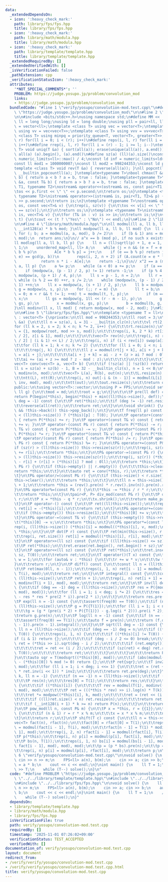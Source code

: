 ```yaml
---
data:
  _extendedDependsOn:
  - icon: ':heavy_check_mark:'
    path: library/fps/fps.hpp
    title: library/fps/fps.hpp
  - icon: ':heavy_check_mark:'
    path: library/math/modula.hpp
    title: library/math/modula.hpp
  - icon: ':heavy_check_mark:'
    path: library/template/template.hpp
    title: library/template/template.hpp
  _extendedRequiredBy: []
  _extendedVerifiedWith: []
  _isVerificationFailed: false
  _pathExtension: cpp
  _verificationStatusIcon: ':heavy_check_mark:'
  attributes:
    '*NOT_SPECIAL_COMMENTS*': ''
    PROBLEM: https://judge.yosupo.jp/problem/convolution_mod
    links:
    - https://judge.yosupo.jp/problem/convolution_mod
  bundledCode: "#line 1 \"verify/yosupo/convolution-mod.test.cpp\"\n#define PROBLEM\
    \ \"https://judge.yosupo.jp/problem/convolution_mod\"\n\n#line 2 \"library/template/template.hpp\"\
    \n\n#include <bits/stdc++.h>\nusing namespace std;\n#define MM << ' ' <<\nusing\
    \ ll = long long;\nusing ld = long double;\nusing pll = pair<ll, ll>;\nusing vl\
    \ = vector<ll>;\ntemplate <class T> using vec = vector<T>;\ntemplate <class T>\
    \ using vv = vec<vec<T>>;\ntemplate <class T> using vvv = vv<vec<T>>;\ntemplate\
    \ <class T> using minpq = priority_queue<T, vector<T>, greater<T>>;\n#define rep(i,\
    \ r) for(ll i = 0; i < (r); i++)\n#define reps(i, l, r) for(ll i = (l); i < (r);\
    \ i++)\n#define rrep(i, l, r) for(ll i = (r) - 1; i >= l; i--)\ntemplate <class\
    \ T> void uniq(T &a) { sort(all(a)); erase(unique(all(a)), a.end()); }\n#define\
    \ all(a) (a).begin(), (a).end()\n#define sz(a) (ll)(a).size()\nconst ll INF =\
    \ numeric_limits<ll>::max() / 4;\nconst ld inf = numeric_limits<ld>::max() / 2;\n\
    const ll mod1 = 1000000007;\nconst ll mod2 = 998244353;\nconst ld pi = 3.141592653589793238;\n\
    template <class T> void rev(T &a) { reverse(all(a)); }\nll popcnt(ll a) { return\
    \ __builtin_popcountll(a); }\ntemplate<typename T>\nbool chmax(T &a, const T&\
    \ b) { return a < b ? a = b, true : false; }\ntemplate<typename T>\nbool chmin(T\
    \ &a, const T& b) { return a > b ? a = b, true : false; }\ntemplate <typename\
    \ T1, typename T2>\nostream& operator<<(ostream& os, const pair<T1, T2>& p) {\n\
    \tos << p.first << \" \" << p.second;\n\treturn os;\n}\ntemplate <typename T1,\
    \ typename T2>\nistream& operator>>(istream& is, pair<T1, T2>& p) {\n\tis >> p.first\
    \ >> p.second;\n\treturn is;\n}\ntemplate <typename T>\nostream& operator<<(ostream&\
    \ os, const vec<T>& v) {\n\trep(i, sz(v)) {\n\t\tos << v[i] << \" \\n\"[i + 1\
    \ == sz(v)];\n\t}\n\treturn os;\n}\ntemplate <typename T>\nistream& operator>>(istream&\
    \ is, vec<T>& v) {\n\tfor (T& in : v) is >> in;\n\treturn is;\n}\nvoid yesno(bool\
    \ t) {\n\tcout << (t ? \"Yes\" : \"No\") << endl;\n}\n#line 2 \"library/math/modula.hpp\"\
    \n\n#line 4 \"library/math/modula.hpp\"\n\nll modmul(ll a, ll b, ll mod) { return\
    \ __int128(a) * b % mod; }\nll modpow(ll a, ll b, ll mod) {\n  ll ans = 1;\n \
    \ for (; b; a = modmul(a, a, mod), b /= 2)\n    if (b & 1) ans = modmul(ans, a,\
    \ mod);\n  return ans;\n}\n// a^x == b (mod p), if no such x exists than -1\n\
    ll modlog(ll a, ll b, ll p) {\n    ll n = (ll)sqrtl(p) + 1, e = 1, f = 1, j =\
    \ 1;\n    unordered_map<ll, ll> A;\n    while (j = n && (e = f = e * a % p) !=\
    \ b % p)\n        A[e * b % p] = j++;\n    if (e == b % p) return j;\n    if (gcd(p,\
    \ e) == gcd(p, b))\n        reps(i, 2, n + 2) if (A.count(e = e * f % p)) \n \
    \           return n * i - A[e];\n    return -1;\n}\n// x^2 == a (mod p)\nll modsqrt(ll\
    \ a, ll p) {\n    a %= p;\n    while (a < 0) a += p;\n    if (a == 0) return 0;\n\
    \    if (modpow(a, (p - 1) / 2, p) != 1) return -1;\n    if (p % 4 == 3) return\
    \ modpow(a, (p + 1) / 4, p);\n    ll s = p - 1, n = 2;\n    ll r = 0, m;\n   \
    \ while (s % 2 == 0) ++r, s /= 2;\n    while (modpow(n, (p - 1) / 2, p) != p -\
    \ 1) ++n;\n    ll x = modpow(a, (s + 1) / 2, p);\n    ll b = modpow(a, s, p),\
    \ g = modpow(n, s, p);\n    for (;; r = m) {\n        ll t = b;\n        for (m\
    \ = 0; m < r && t != 1; ++m) t = modmul(t, t, p);\n        if (m == 0) return\
    \ x;\n        ll gs = modpow(g, 1ll << (r - m - 1), p);\n        g = modmul(gs,\
    \ gs, p);\n        x = modmul(x, gs, p);\n        b = modmul(b, g, p);\n    }\n\
    }\nll modinv(ll x, ll mod) { return modpow(x, mod - 2, mod); }\n#line 2 \"library/fps/fps.hpp\"\
    \n\n#line 5 \"library/fps/fps.hpp\"\n\ntemplate <typename T = ll>\nstruct FPS\
    \ : vector<T> {\nprivate:\n\tll mod = 998244353;\n\tll root = 3;\n\tvoid ntt(vec<T>\
    \ &a) {\n\t\tll n = sz(a), L = 31 - __builtin_clz(n);\n\t\tvl rt(2, 1);\n\t\t\
    for (ll k = 2, s = 2; k < n; k *= 2, s++) {\n\t\t\trt.resize(n);\n\t\t\tll z[]\
    \ = {1, modpow(root, mod >> s, mod)};\n\t\t\treps(i, k, 2 * k) rt[i] = modmul(rt[i\
    \ / 2], z[i & 1], mod);\n\t\t}\n\t\tvec<T> rev(n);\n\t\trep(i, n) rev[i] = (rev[i\
    \ / 2] | (i & 1) << L) / 2;\n\t\trep(i, n) if (i < rev[i]) swap(a[i], a[rev[i]]);\n\
    \t\tfor (ll k = 1; k < n; k *= 2) {\n\t\t\tfor (ll i = 0; i < n; i += 2 * k) {\n\
    \t\t\t\trep(j, k) {\n\t\t\t\t\tll z = modmul(rt[j + k], a[i + j + k], mod), &ai\
    \ = a[i + j];\n\t\t\t\t\ta[i + j + k] = ai - z + (z > ai ? mod : 0ll);\n\t\t\t\
    \t\tai += (ai + z >= mod ? z - mod : z);\n\t\t\t\t}\n\t\t\t}\n\t\t}\n\t}\n\n\t\
    vec<T> conv(vec<T> a, vec<T> b) {\n\t\tif (!sz(a) || !sz(b)) return {};\n\t\t\
    ll s = sz(a) + sz(b) - 1, B = 32 - __builtin_clz(s), n = 1 << B;\n\t\tll inv =\
    \ modinv(n, mod);\n\t\tvec<T> L(a), R(b), out(n);\n\t\tL.resize(n), R.resize(n);\n\
    \t\tntt(L), ntt(R);\n\t\trep(i, n) out[-i & (n - 1)] = modmul(L[i], modmul(R[i],\
    \ inv, mod), mod);\n\t\tntt(out);\n\t\tout.resize(s);\n\t\treturn out;\n\t}\n\n\
    public:\n\tusing vector<T>::vector;\n\tusing P = FPS;\n\n\tvoid set_mod(ll md,\
    \ ll g) {\n\t\tmod = md;\n\t\troot = g;\n\t}\n\t\n\tP pre(ll def) const {\n\t\t\
    return P(begin(*this), begin(*this) + min((ll)this->size(), def));\n\t}\n\tP rev(ll\
    \ deg = -1) const {\n\t\tP ret(*this);\n\t\tif (deg != -1) ret.resize(deg, T(0));\n\
    \t\treverse(all(ret));\n\t\treturn ret;\n\t}\n\n\tvoid shrink() {\n\t\twhile (this->size()\
    \ && !this->back()) this->pop_back();\n\t}\n\n\tT freq(ll p) const { return (p\
    \ < (ll)this->size()) ? (*this)[p] : T(0); }\n\n\tP operator+(const P& r) const\
    \ { return P(*this) += r; }\n\tP operator+(const T& v) const { return P(*this)\
    \ += v; }\n\tP operator-(const P& r) const { return P(*this) -= r; }\n\tP operator-(const\
    \ T& v) const { return P(*this) -= v; }\n\tP operator*(const P& r) const { return\
    \ P(*this) *= r; }\n\tP operator*(const T& v) const { return P(*this) *= v; }\n\
    \tP operator/(const P& r) const { return P(*this) /= r; }\n\tP operator%(const\
    \ P& r) const { return P(*this) %= r; }\n\n\tP& operator+=(const P& r) {\n\t\t\
    if (sz(r) > (ll)this->size()) this->resize(sz(r));\n\t\trep(i, sz(r)) (*this)[i]\
    \ += r[i];\n\t\treturn *this;\n\t}\n\tP& operator-=(const P& r) {\n\t\tif (sz(r)\
    \ > (ll)this->size()) this->resize(sz(r));\n\t\trep(i, sz(r)) (*this)[i] = (*this)[i]\
    \ - r[i] + (r[i] > (*this)[i] ? mod : 0ll);\n\t\treturn *this;\n\t}\n\n\tP& operator*=(const\
    \ P& r) {\n\t\tif (this->empty() || r.empty()) {\n\t\t\tthis->clear();\n\t\t\t\
    return *this;\n\t\t}\n\t\tauto ret = conv(*this, r);\n\t\treturn *this = {all(ret)};\n\
    \t}\n\tP& operator/=(const P& r) {\n\t\tif (this->size() < r.size()) {\n\t\t\t\
    this->clear();\n\t\t\treturn *this;\n\t\t}\n\t\tll n = this->size() - r.size()\
    \ + 1;\n\t\treturn *this = (rev().pre(n) * r.rev().inv(n)).pre(n).rev(n);\n\t\
    }\n\tP& operator%=(const P& r) {\n\t\t*this -= *this / r * r;\n\t\tshrink();\n\
    \t\treturn *this;\n\t}\n\tpair<P, P> div_mod(const P& r) {\n\t\tP q = *this /\
    \ r;\n\t\tP x = *this - q * r;\n\t\tx.shrink();\n\t\treturn make_pair(q, x);\n\
    \t}\n\tP operator-() const {\n\t\tP ret((ll)this->size());\n\t\trep(i, (ll)this->size())\
    \ ret[i] = -(*this)[i];\n\t\treturn ret;\n\t}\n\tP& operator+=(const T& v) {\n\
    \t\tif (this->empty()) this->resize(1);\n\t\t(*this)[0] += v;\n\t\treturn *this;\n\
    \t}\n\tP& operator-=(const T& v) {\n\t\tif (this->empty()) this->resize(1);\n\t\
    \t(*this)[0] -= v;\n\t\treturn *this;\n\t}\n\tP& operator*=(const T& v) {\n\t\t\
    rep(i, (ll)this->size()) (*this)[i] = modmul((*this)[i], v, mod);\n\t\treturn\
    \ *this;\n\t}\n\tP dot(P r) const {\n\t\tP ret(min(this->size(), r.size()));\n\
    \t\trep(i, ret.size()) ret[i] = modmul((*this)[i], r[i], mod);\n\t\treturn ret;\n\
    \t}\n\tP operator>>(ll sz) const {\n\t\tif ((ll)this->size() <= sz) return {};\n\
    \t\tP ret(*this);\n\t\tret.erase(ret.begin(), ret.begin() + sz);\n\t\treturn ret;\n\
    \t}\n\tP operator<<(ll sz) const {\n\t\tP ret(*this);\n\t\tret.insert(ret.begin(),\
    \ sz, T(0));\n\t\treturn ret;\n\t}\n\tT operator()(T x) const {\n\t\tT r = 0,\
    \ w = 1;\n\t\tfor (auto& v : *this) {\n\t\t\tr += w * v;\n\t\t\tw *= x;\n\t\t\
    }\n\t\treturn r;\n\t}\n\tP diff() const {\n\t\tconst ll n = (ll)this->size();\n\
    \t\tP ret(max(0ll, n - 1));\n\t\treps(i, 1, n) ret[i - 1] = modmul((*this)[i],\
    \ T(i), mod);\n\t\treturn ret;\n\t}\n\tP integral() const {\n\t\tconst ll n =\
    \ (ll)this->size();\n\t\tP ret(n + 1);\n\t\trep(i, n) ret[i + 1] = modmul(freq(i),\
    \ modinv(T(i + 1), mod), mod);\n\t\treturn ret;\n\t}\n\tP inv(ll deg = -1) const\
    \ {\n\t\tif (deg == -1) deg = (ll)this->size();\n\t\tP res = P({modmul(T(1), modinv(freq(0),\
    \ mod), mod)});\n\t\tfor (ll i = 1; i < deg; i *= 2) {\n\t\t\tres = (res * T(2)\
    \ - res * res * pre(2 * i)).pre(2 * i);\n\t\t}\n\t\treturn res.pre(deg);\n\t}\n\
    \tP exp(ll n = -1) const {\n\t\tassert(freq(0) == T(0));\n\t\tif (n == -1) n =\
    \ (ll)this->size();\n\t\tP g = P({T(1)});\n\t\tfor (ll i = 1; i < n; i *= 2) {\n\
    \t\t\tg = (g * (pre(i * 2) + P({T(1)}) - g.log(i * 2))).pre(i * 2);\n\t\t}\n\t\
    \treturn g.pre(n);\n\t}\n\tP log(ll n = -1) const {\n\t\tif (n == -1) n = (ll)this->size();\n\
    \t\tassert(freq(0) == T(1));\n\t\tauto f = pre(n);\n\t\treturn (f.diff() * f.inv(n\
    \ - 1)).pre(n - 1).integral();\n\t}\n\tP sqrt(ll deg = -1) const {\n\t\tconst\
    \ ll n = (ll)this->size();\n\t\tif (deg == -1) deg = n;\n\t\tif ((*this)[0] ==\
    \ T(0)) {\n\t\t\treps(i, 1, n) {\n\t\t\t\tif ((*this)[i] != T(0)) {\n\t\t\t\t\t\
    if (i & 1) return {};\n\t\t\t\t\tif (deg - i / 2 <= 0) break;\n\t\t\t\t\tauto\
    \ ret = (*this >> i).sqrt(deg - i / 2);\n\t\t\t\t\tif (ret.empty()) return {};\n\
    \t\t\t\t\tret = ret << (i / 2);\n\t\t\t\t\tif (sz(ret) < deg) ret.resize(deg,\
    \ T(0));\n\t\t\t\t\treturn ret;\n\t\t\t\t}\n\t\t\t}\n\t\t\treturn P(deg);\n\t\t\
    }\n\t\tauto sqr = T(modsqrt((*this)[0], mod));\n\t\tif (abs(modmul(sqr, sqr, mod)\
    \ - (*this)[0]) % mod != 0) return {};\n\t\tP ret{sqr};\n\t\tT inv2 = modinv(T(2),\
    \ mod);\n\t\tfor (ll i = 1; i < deg; i <<= 1) {\n\t\t\tret = (ret + pre(i << 1)\
    \ * ret.inv(i << 1)) * inv2;\n\t\t}\n\t\treturn ret.pre(deg);\n\t}\n\tP pow(ll\
    \ k, ll n = -1) {\n\t\tif (n == -1) n = (ll)this->size();\n\t\tif (k == 0) {\n\
    \t\t\tP res(n);\n\t\t\tres[0] = T(1);\n\t\t\treturn res;\n\t\t}\n\t\trep(i, (ll)this->size())\
    \ {\n\t\t\tif ((*this)[i]) {\n\t\t\t\tT rev = modmul(T(1), modinv((*this)[i],\
    \ mod), mod);\n\t\t\t\tP ret = (((*this * rev) >> i).log(n) * T(k)).exp(n);\n\t\
    \t\t\tret *= modpow((*this)[i], k, mod);\n\t\t\t\tret = (ret << (i * k)).pre(n);\n\
    \t\t\t\tif ((ll)ret.size() < n) ret.resize(n);\n\t\t\t\treturn ret;\n\t\t\t}\n\
    \t\t\tif (__int128(i + 1) * k >= n) return P(n);\n\t\t}\n\t\treturn P(n);\n\t\
    }\n\tP pow_mod(ll n, const P& m) {\n\t\tP x = *this, r = {{1}};\n\t\twhile(n)\
    \ {\n\t\t\tif (n & 1) r = r * x % m;\n\t\t\tx = x * x % m;\n\t\t\tn >>= 1;\n\t\
    \t}\n\t\treturn r;\n\t}\n\tP shift(T c) const {\n\t\tll n = this->size();\n\t\t\
    vec<T> fact(n), rfact(n);\n\t\tfact[0] = rfact[0] = T(1);\n\t\treps(i, 1, n) fact[i]\
    \ = modmul(fact[i - 1], T(i), mod);\n\t\trfact[n - 1] = T(1) * modinv(fact[n -\
    \ 1], mod);\n\t\trrep(i, 2, n) rfact[i - 1] = modmul(rfact[i], T(i), mod);\n\t\
    \tP p(*this);\n\t\trep(i, n) p[i] = modmul(p[i], fact[i], mod);\n\t\tp = p.rev();\n\
    \t\tP bs(n, T(1));\n\t\treps(i, 1, n) bs[i] = modmul(bs[i - 1], modmul(c, modmul(rfact[i],\
    \ fact[i - 1], mod), mod), mod);\n\t\tp = (p * bs).pre(n);\n\t\tp = p.rev();\n\
    \t\trep(i, n) p[i] = modmul(p[i], rfact[i], mod);\n\t\treturn p;\n\t}\n};\n#line\
    \ 6 \"verify/yosupo/convolution-mod.test.cpp\"\n\nvoid solve() {\n    ll n, m;\
    \ cin >> n >> m;\n    FPS<ll> a(n), b(m);\n    cin >> a; cin >> b;\n    auto c\
    \ = a * b;\n    cout << c << endl;\n}\nint main() {\n    ll T = 1;\n    // cin\
    \ >> T;\n    while (T--) solve();\n}\n"
  code: "#define PROBLEM \"https://judge.yosupo.jp/problem/convolution_mod\"\n\n#include\
    \ \"../../library/template/template.hpp\"\n#include \"../../library/math/modula.hpp\"\
    \n#include \"../../library/fps/fps.hpp\"\n\nvoid solve() {\n    ll n, m; cin >>\
    \ n >> m;\n    FPS<ll> a(n), b(m);\n    cin >> a; cin >> b;\n    auto c = a *\
    \ b;\n    cout << c << endl;\n}\nint main() {\n    ll T = 1;\n    // cin >> T;\n\
    \    while (T--) solve();\n}"
  dependsOn:
  - library/template/template.hpp
  - library/math/modula.hpp
  - library/fps/fps.hpp
  isVerificationFile: true
  path: verify/yosupo/convolution-mod.test.cpp
  requiredBy: []
  timestamp: '2025-11-01 07:26:02+09:00'
  verificationStatus: TEST_ACCEPTED
  verifiedWith: []
documentation_of: verify/yosupo/convolution-mod.test.cpp
layout: document
redirect_from:
- /verify/verify/yosupo/convolution-mod.test.cpp
- /verify/verify/yosupo/convolution-mod.test.cpp.html
title: verify/yosupo/convolution-mod.test.cpp
---
```

